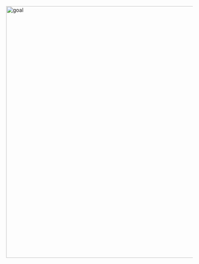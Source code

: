 <img width="679" alt="goal" src="https://github.com/MuhdHakim720/html-portfolio/assets/141814324/1d3d9611-5a40-4c53-b94f-a3401eabb758">
